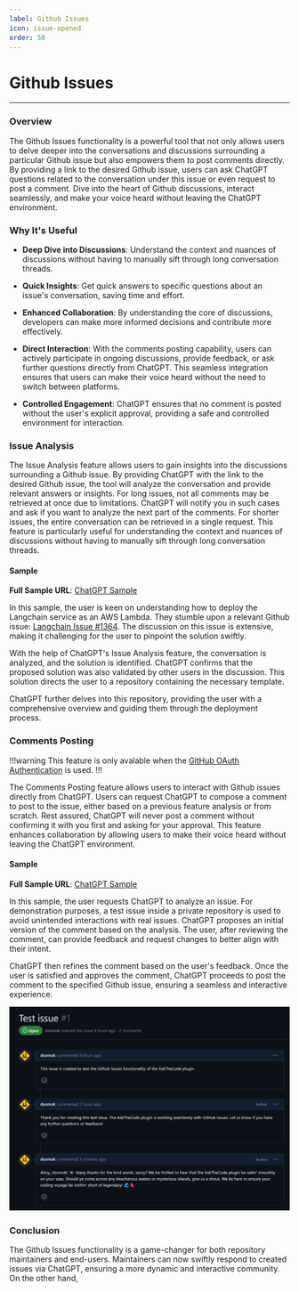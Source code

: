 ```yaml
---
label: Github Issues
icon: issue-opened
order: 50
---
```


# Github Issues

---

### Overview

The Github Issues functionality is a powerful tool that not only allows users to delve deeper into the conversations and discussions surrounding a particular Github issue but also empowers them to post comments directly. By providing a link to the desired Github issue, users can ask ChatGPT questions related to the conversation under this issue or even request to post a comment. Dive into the heart of Github discussions, interact seamlessly, and make your voice heard without leaving the ChatGPT environment.

### Why It's Useful

- **Deep Dive into Discussions**: Understand the context and nuances of discussions without having to manually sift through long conversation threads.

- **Quick Insights**: Get quick answers to specific questions about an issue's conversation, saving time and effort.

- **Enhanced Collaboration**: By understanding the core of discussions, developers can make more informed decisions and contribute more effectively.

- **Direct Interaction**: With the comments posting capability, users can actively participate in ongoing discussions, provide feedback, or ask further questions directly from ChatGPT. This seamless integration ensures that users can make their voice heard without the need to switch between platforms.

- **Controlled Engagement**: ChatGPT ensures that no comment is posted without the user's explicit approval, providing a safe and controlled environment for interaction.


### Issue Analysis

The Issue Analysis feature allows users to gain insights into the discussions surrounding a Github issue. By providing ChatGPT with the link to the desired Github issue, the tool will analyze the conversation and provide relevant answers or insights. For long issues, not all comments may be retrieved at once due to limitations. ChatGPT will notify you in such cases and ask if you want to analyze the next part of the comments. For shorter issues, the entire conversation can be retrieved in a single request. This feature is particularly useful for understanding the context and nuances of discussions without having to manually sift through long conversation threads.

#### Sample

**Full Sample URL**: [ChatGPT Sample](https://chat.openai.com/share/f8bb6da7-9676-4590-a9f4-48b7d35ab885)

In this sample, the user is keen on understanding how to deploy the Langchain service as an AWS Lambda. They stumble upon a relevant Github issue: [Langchain Issue #1364](https://github.com/langchain-ai/langchain/issues/1364). The discussion on this issue is extensive, making it challenging for the user to pinpoint the solution swiftly.

With the help of ChatGPT's Issue Analysis feature, the conversation is analyzed, and the solution is identified. ChatGPT confirms that the proposed solution was also validated by other users in the discussion. This solution directs the user to a repository containing the necessary template.

ChatGPT further delves into this repository, providing the user with a comprehensive overview and guiding them through the deployment process.

### Comments Posting

!!!warning
This feature is only avalable when the [GitHub OAuth Authentication](/authentication/#authentication-methods) is used.
!!!

The Comments Posting feature allows users to interact with Github issues directly from ChatGPT. Users can request ChatGPT to compose a comment to post to the issue, either based on a previous feature analysis or from scratch. Rest assured, ChatGPT will never post a comment without confirming it with you first and asking for your approval. This feature enhances collaboration by allowing users to make their voice heard without leaving the ChatGPT environment.

#### Sample

**Full Sample URL**: [ChatGPT Sample](https://chat.openai.com/share/d18e2b5e-2299-41ce-92dc-8c94e2d102c3)

In this sample, the user requests ChatGPT to analyze an issue. For demonstration purposes, a test issue inside a private repository is used to avoid unintended interactions with real issues. ChatGPT proposes an initial version of the comment based on the analysis. The user, after reviewing the comment, can provide feedback and request changes to better align with their intent.

ChatGPT then refines the comment based on the user's feedback. Once the user is satisfied and approves the comment, ChatGPT proceeds to post the comment to the specified Github issue, ensuring a seamless and interactive experience.

![](/resources/usage/github-issues/comment-posting.png)

### Conclusion

The Github Issues functionality is a game-changer for both repository maintainers and end-users. Maintainers can now swiftly respond to created issues via ChatGPT, ensuring a more dynamic and interactive community. On the other hand,
